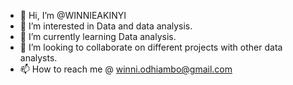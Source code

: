 - 👋 Hi, I’m @WINNIEAKINYI
- 👀 I’m interested in Data and data analysis.
- 🌱 I’m currently learning Data analysis.
- 💞️ I’m looking to collaborate on different projects with other data analysts.
- 📫 How to reach me @ winni.odhiambo@gmail.com

<!---
WINNIEAKINYI/WINNIEAKINYI is a ✨ special ✨ repository because its `README.md` (this file) appears on your GitHub profile.
You can click the Preview link to take a look at your changes.
--->
